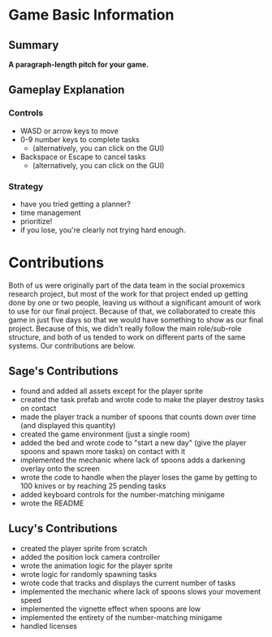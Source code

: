 # Game Basic Information #

## Summary ##  

**A paragraph-length pitch for your game.**

## Gameplay Explanation ##
### Controls
- WASD or arrow keys to move
- 0-9 number keys to complete tasks 
    - (alternatively, you can click on the GUI)
- Backspace or Escape to cancel tasks
    - (alternatively, you can click on the GUI)
 
### Strategy
- have you tried getting a planner?
- time management
- prioritize!
- if you lose, you're clearly not trying hard enough. 

# Contributions
Both of us were originally part of the data team in the social proxemics research project, but most of the work for that project ended up getting done
by one or two people, leaving us without a significant amount of work to use for our final project. Because of that, we collaborated to create this game
in just five days so that we would have something to show as our final project. Because of this, we didn't really follow the main role/sub-role structure,
and both of us tended to work on different parts of the same systems. Our contributions are below.

## Sage's Contributions
- found and added all assets except for the player sprite
- created the task prefab and wrote code to make the player destroy tasks on contact
- made the player track a number of spoons that counts down over time (and displayed this quantity)
- created the game environment (just a single room)
- added the bed and wrote code to "start a new day" (give the player spoons and spawn more tasks) 
  on contact with it
- implemented the mechanic where lack of spoons adds a darkening overlay onto the screen
- wrote the code to handle when the player loses the game by getting to 100 knives or by reaching 25
  pending tasks
- added keyboard controls for the number-matching minigame
- wrote the README

## Lucy's Contributions
- created the player sprite from scratch
- added the position lock camera controller
- wrote the animation logic for the player sprite
- wrote logic for randomly spawning tasks
- wrote code that tracks and displays the current number of tasks
- implemented the mechanic where lack of spoons slows your movement speed
- implemented the vignette effect when spoons are low
- implemented the entirety of the number-matching minigame
- handled licenses

